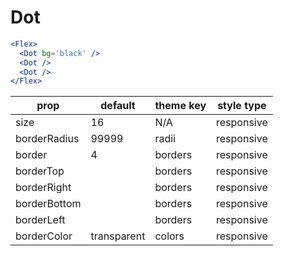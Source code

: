 # Dot

```.jsx
<Flex>
  <Dot bg='black' />
  <Dot />
  <Dot />
</Flex>
```

prop | default | theme key | style type
---|---|---|---
size | 16 | N/A | responsive
borderRadius | 99999 | radii | responsive
border | 4 | borders | responsive
borderTop |  | borders | responsive
borderRight |  | borders | responsive
borderBottom |  | borders | responsive
borderLeft |  | borders | responsive
borderColor | transparent | colors | responsive